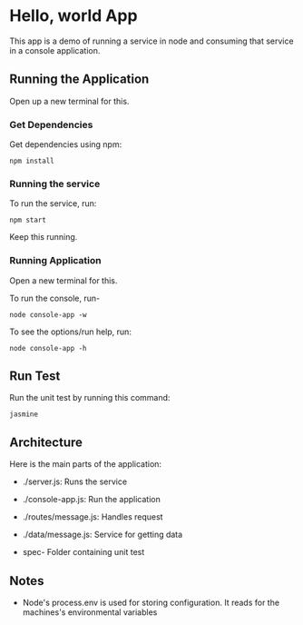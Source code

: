 # Hello, world App

This app is a demo of running a service in node and consuming that service in a console application.


## Running the Application
Open up a new terminal for this.

### Get Dependencies
Get dependencies using npm:
```
npm install
```

### Running the service
To run the service, run:
```
npm start
```
Keep this running.

### Running Application
Open a new terminal for this.

To run the console, run-
```
node console-app -w
```

To see the options/run help, run:
```
node console-app -h
```


## Run Test
Run the unit test by running this command:
```
jasmine
```


## Architecture
Here is the main parts of the application:
- ./server.js: Runs the service

- ./console-app.js: Run the application

- ./routes/message.js: Handles request

- ./data/message.js: Service for getting data

- spec- Folder containing unit test


## Notes
- Node's process.env is used for storing configuration. It reads for the machines's environmental variables

